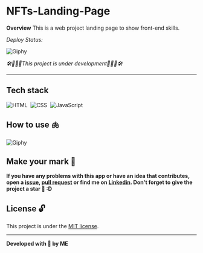# NFTs-Landing-Page

**Overview**
This is a web project landing page to show front-end skills.

*Deploy Status:*

![Giphy](https://github.com/upALX/All-Assets/blob/main/gif-construction.webp)

*🛠️👷🏿‍♂️This project is under development👷🏿‍♂️🛠️*

---

## Tech stack
![HTML](https://img.shields.io/badge/-HTML-05122A?style=flat&logo=html5)&nbsp;
![CSS](https://img.shields.io/badge/-CSS-05122A?style=flat&logo=css3)&nbsp;
![JavaScript](https://img.shields.io/badge/-JavaScript-05122A?style=flat&logo=javascript)&nbsp;

## How to use 🫁

![Giphy](https://github.com/upALX/All-Assets/blob/main/sla.webp)

## Make your mark :triangular_flag_on_post:      

**If you have any problems with this app or have an idea that contributes, open a [issue](https://github.com/upALX/NFTs-Landing-Page/issues), [pull request](https://github.com/upALX/NFTs-Landing-Page/pulls) or find me on [Linkedin](https://www.linkedin.com/in/alxinc/). Don't forget to give the project a star 🌟 :D**

## License :unlock:

This project is under the [MIT license](https://github.com/upALX/NFTs-Landing-Page/blob/main/LICENSE).

---

**Developed with 💜 by ME**
